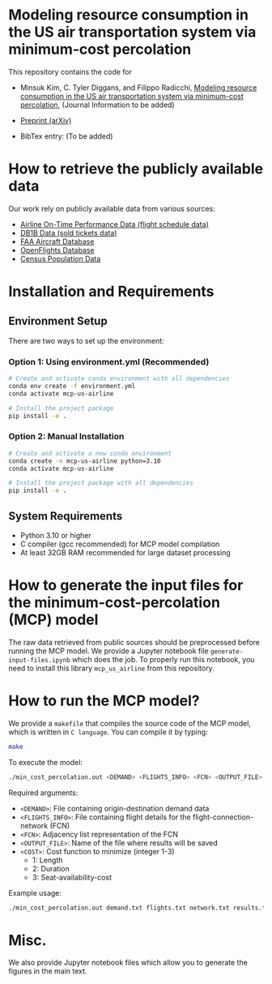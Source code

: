 # Modeling resource consumption in the US air transportation system via minimum-cost percolation

This repository contains the code for
- Minsuk Kim, C. Tyler Diggans, and Filippo Radicchi, [Modeling resource consumption in the US air transportation system via minimum-cost percolation](TBD_URL), (Journal Information to be added)
- [Preprint (arXiv)](https://arxiv.org/abs/2504.04245)

- BibTex entry: (To be added)
    <!-- ```
    @article{kim2024shortest,
    title={Shortest-Path Percolation on Random Networks},
    author={Kim, Minsuk and Radicchi, Filippo},
    journal={Physical Review Letters},
    volume={133},
    number={4},
    pages={047402},
    year={2024},
    publisher={APS}
    }
    ``` -->

# How to retrieve the publicly available data
Our work rely on publicly available data from various sources:
- [Airline On-Time Performance Data (flight schedule data)](https://www.transtats.bts.gov/Tables.asp?QO_VQ=EFD&QO_anzr=Nv4yv0r%FDb0-gvzr%FDcr4s14zn0pr%FDQn6n&QO_fu146_anzr=b0-gvzr)
- [DB1B Data (sold tickets data)](https://www.transtats.bts.gov/Tables.asp?QO_VQ=EFI&QO_anzr=Nv4yv0r%FDb4vtv0%FDn0q%FDQr56v0n6v10%FDf748rB%FD%FLQOEO%FM&QO_fu146_anzr=b4vtv0%FDn0q%FDQr56v0n6v10%FDf748rB)
- [FAA Aircraft Database](https://registry.faa.gov/aircraftinquiry)
- [OpenFlights Database](https://openflights.org/data.php)
- [Census Population Data](https://www.earthdata.nasa.gov/data/catalog/sedac-ciesin-sedac-gpwv4-apdens-wpp-2015-r11-4.11)

# Installation and Requirements

## Environment Setup
There are two ways to set up the environment:

### Option 1: Using environment.yml (Recommended)
```bash
# Create and activate conda environment with all dependencies
conda env create -f environment.yml
conda activate mcp-us-airline

# Install the project package
pip install -e .
```

### Option 2: Manual Installation
```bash
# Create and activate a new conda environment
conda create -n mcp-us-airline python=3.10
conda activate mcp-us-airline

# Install the project package with all dependencies
pip install -e .
```

<!-- ## Required Python Packages
The following main packages are required (all dependencies are handled by conda):
- Python 3.10
- numpy >= 1.26
- pandas >= 2.2
- matplotlib >= 3.8
- seaborn >= 0.13
- networkx >= 3.2
- geopandas >= 0.14
- folium >= 0.15
- jupyter >= 1.0
- ipython >= 8.21
- scikit-learn >= 1.4
- pulp >= 2.7
- scipy >= 1.12 -->

<!-- ## Install Project Library
```
# From the root directory of the project
pip install -e .
``` -->

<!-- I'm not sure if this is necessary though... -->
## System Requirements 
- Python 3.10 or higher
- C compiler (gcc recommended) for MCP model compilation
- At least 32GB RAM recommended for large dataset processing

# How to generate the input files for the minimum-cost-percolation (MCP) model
The raw data retrieved from public sources should be preprocessed before running the MCP model. We provide a Jupyter notebook file `generate-input-files.ipynb` which does the job. To properly run this notebook, you need to install this library `mcp_us_airline` from this repository.


# How to run the MCP model?
We provide a `makefile` that compiles the source code of the MCP model, which is written in `C language`. You can compile it by typing:

```bash
make
```

To execute the model:
```bash
./min_cost_percolation.out <DEMAND> <FLIGHTS_INFO> <FCN> <OUTPUT_FILE> <COST>
```

Required arguments:
- `<DEMAND>`: File containing origin-destination demand data
- `<FLIGHTS_INFO>`: File containing flight details for the flight-connection-network (FCN)
- `<FCN>`: Adjacency list representation of the FCN
- `<OUTPUT_FILE>`: Name of the file where results will be saved
- `<COST>`: Cost function to minimize (integer 1-3)
  - 1: Length
  - 2: Duration
  - 3: Seat-availability-cost


Example usage:
```bash
./min_cost_percolation.out demand.txt flights.txt network.txt results.txt 1
```


# Misc.
We also provide Jupyter notebook files which allow you to generate the figures in the main text.

<!-- # Future README Improvements

## Priority Improvements
- [x] Add direct links to data sources once available
- [ ] Include paper citation details after publication
- [ ] Add example input/output file formats
- [ ] Document expected runtime and memory requirements

## Additional Enhancements
- [ ] Data Section
    - Add data years used in the study
    - Specify required data format
    - Include sample data snippets
    - Add data size estimates

- [ ] Installation Section
    - List dependencies and versions
    - Add mcp_us_airline library installation steps
    - Specify minimum system requirements
    - Add troubleshooting tips

- [ ] Documentation
    - Add brief methodology description
    - Include example output visualization
    - Document all output file formats
    - Add comments about parallel processing capabilities

- [ ] Usage Examples
    - Add complete workflow example
    - Include sample scripts
    - Document common use cases
    - Add performance optimization tips

- [ ] Optional Additions
    - Contributing guidelines
    - License information
    - Contact information
    - Known limitations
    - Acknowledgments section
    - Related publications/projects


 -->
